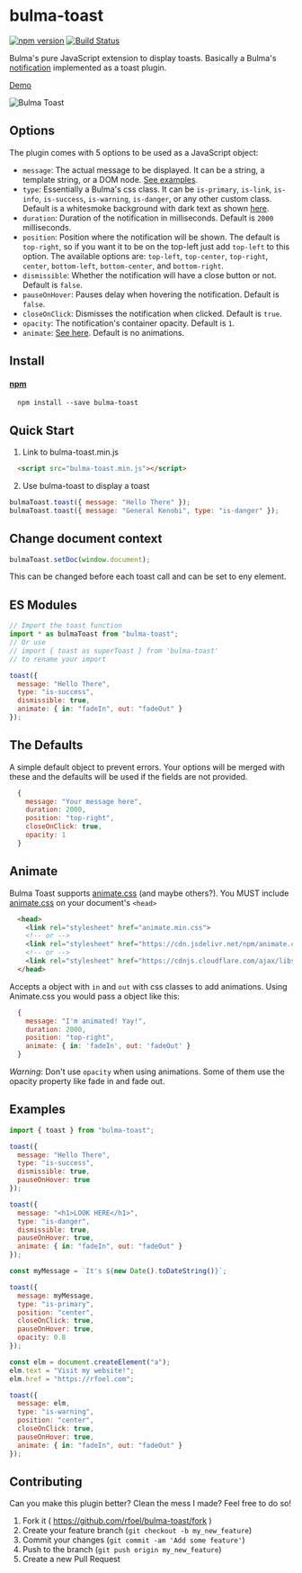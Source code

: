 # bulma-toast

[![npm version](https://badge.fury.io/js/bulma-toast.svg)](https://badge.fury.io/js/bulma-toast)
[![Build Status](https://travis-ci.org/rfoel/bulma-toast.svg?branch=master)](https://travis-ci.org/rfoel/bulma-toast)

Bulma's pure JavaScript extension to display toasts. Basically a Bulma's [notification](https://bulma.io/documentation/elements/notification) implemented as a toast plugin.

[Demo](https://rfoel.github.io/bulma-toast/)

![Bulma Toast](https://raw.githubusercontent.com/rfoel/bulma-toast/master/bulma-toast.png)

## Options

The plugin comes with 5 options to be used as a JavaScript object:

- `message`: The actual message to be displayed. It can be a string, a template string, or a DOM node. [See examples](#examples).
- `type`: Essentially a Bulma's css class. It can be `is-primary`, `is-link`, `is-info`, `is-success`, `is-warning`, `is-danger`, or any other custom class. Default is a whitesmoke background with dark text as shown [here](https://bulma.io/documentation/elements/notification).
- `duration`: Duration of the notification in milliseconds. Default is `2000` milliseconds.
- `position`: Position where the notification will be shown. The default is `top-right`, so if you want it to be on the top-left just add `top-left` to this option. The available options are: `top-left`, `top-center`, `top-right`, `center`, `bottom-left`, `bottom-center`, and `bottom-right`.
- `dismissible`: Whether the notification will have a close button or not. Default is `false`.
- `pauseOnHover`: Pauses delay when hovering the notification. Default is `false`.
- `closeOnClick`: Dismisses the notification when clicked. Default is `true`.
- `opacity`: The notification's container opacity. Default is `1`.
- `animate`: [See here](#animate). Default is no animations.

## Install

#### [npm](https://www.npmjs.com/package/bulma-toast)

```
  npm install --save bulma-toast
```

## Quick Start

1.  Link to bulma-toast.min.js

```html
  <script src="bulma-toast.min.js"></script>
```

2.  Use bulma-toast to display a toast

```js
bulmaToast.toast({ message: "Hello There" });
bulmaToast.toast({ message: "General Kenobi", type: "is-danger" });
```

## Change document context

```js
bulmaToast.setDoc(window.document);
```
This can be changed before each toast call and can be set to eny element.

## ES Modules

```js
// Import the toast function
import * as bulmaToast from "bulma-toast";
// Or use
// import { toast as superToast } from 'bulma-toast'
// to rename your import

toast({
  message: "Hello There",
  type: "is-success",
  dismissible: true,
  animate: { in: "fadeIn", out: "fadeOut" }
});
```

## The Defaults

A simple default object to prevent errors. Your options will be merged with these and the defaults will be used if the fields are not provided.

```js
  {
    message: "Your message here",
    duration: 2000,
    position: "top-right",
    closeOnClick: true,
    opacity: 1
  }
```

## Animate

Bulma Toast supports [animate.css](https://daneden.github.io/animate.css/) (and maybe others?). You MUST include [animate.css](https://daneden.github.io/animate.css/) on your document's `<head>`

```html
  <head>
    <link rel="stylesheet" href="animate.min.css">
    <!-- or -->
    <link rel="stylesheet" href="https://cdn.jsdelivr.net/npm/animate.css@3.5.2/animate.min.css">
    <!-- or -->
    <link rel="stylesheet" href="https://cdnjs.cloudflare.com/ajax/libs/animate.css/3.5.2/animate.min.css">
  </head>
```

Accepts a object with `in` and `out` with css classes to add animations. Using Animate.css you would pass a object like this:

```js
  {
    message: "I'm animated! Yay!",
    duration: 2000,
    position: "top-right",
    animate: { in: 'fadeIn', out: 'fadeOut' }
  }
```

_Warning_: Don't use `opacity` when using animations. Some of them use the opacity property like fade in and fade out.

## Examples

```js
import { toast } from "bulma-toast";

toast({
  message: "Hello There",
  type: "is-success",
  dismissible: true,
  pauseOnHover: true
});

toast({
  message: "<h1>LOOK HERE</h1>",
  type: "is-danger",
  dismissible: true,
  pauseOnHover: true,
  animate: { in: "fadeIn", out: "fadeOut" }
});

const myMessage = `It's ${new Date().toDateString()}`;

toast({
  message: myMessage,
  type: "is-primary",
  position: "center",
  closeOnClick: true,
  pauseOnHover: true,
  opacity: 0.8
});

const elm = document.createElement("a");
elm.text = "Visit my website!";
elm.href = "https://rfoel.com";

toast({
  message: elm,
  type: "is-warning",
  position: "center",
  closeOnClick: true,
  pauseOnHover: true,
  animate: { in: "fadeIn", out: "fadeOut" }
});
```

## Contributing

Can you make this plugin better? Clean the mess I made? Feel free to do so!

1.  Fork it ( https://github.com/rfoel/bulma-toast/fork )
2.  Create your feature branch (`git checkout -b my_new_feature`)
3.  Commit your changes (`git commit -am 'Add some feature'`)
4.  Push to the branch (`git push origin my_new_feature`)
5.  Create a new Pull Request
